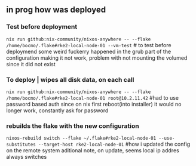 ## in prog how was deployed

### Test before deployment
`nix run github:nix-community/nixos-anywhere -- --flake /home/bocmo/.flake#rke2-local-node-01 --vm-test` # to test before deploymend
some weird fuckerry happened in the grub part of the configuration making it not work, problem with not mounting the volumed since it did not exist

### To deploy | wipes all disk data, on each call
`nix run github:nix-community/nixos-anywhere -- --flake /home/bocmo/.flake#rke2-local-node-01 root@10.2.11.42` #had to use password based auth since on nix first reboot(into installer) it would no longer work, constantly ask for password
<!-- `nix run github:nix-community/nixos-anywhere -- --flake /home/bocmo/.flake#rke2-local-node-01 ubuntu@10.2.11.42` #had to use password based auth since on nix first reboot(into installer) it would no longer work, constantly ask for password -->


### rebuilds the flake with the new configuration
`nixos-rebuild switch --flake ~/.flake#rke2-local-node-01 --use-substitutes --target-host rke2-local-node-01` #how i updated the config on the remote system
aditional note, on update, seems local ip addres always switches

